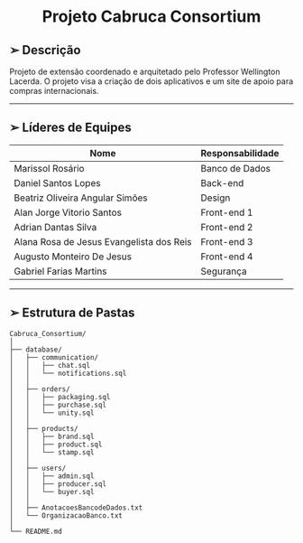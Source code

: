 <div align="center">
  <h1>Projeto Cabruca Consortium</h1>
</div>

## ➢ Descrição

Projeto de extensão coordenado e arquitetado pelo Professor Wellington Lacerda. O projeto visa a criação de dois aplicativos e um site de apoio para compras internacionais.

---

## ➢ Líderes de Equipes

| Nome                                           | Responsabilidade |
|------------------------------------------------|------------------|
| Marissol Rosário                               | Banco de Dados   |
| Daniel Santos Lopes                            | Back-end         |
| Beatriz Oliveira Angular Simões                | Design           |
| Alan Jorge Vitorio Santos                      | Front-end 1      |
| Adrian Dantas Silva                            | Front-end 2      |
| Alana Rosa de Jesus Evangelista dos Reis       | Front-end 3      |
| Augusto Monteiro De Jesus                      | Front-end 4      |
| Gabriel Farias Martins                         | Segurança        |

---

## ➢ Estrutura de Pastas

```text
Cabruca_Consortium/
│
├── database/
│   ├── communication/       
│   │   ├── chat.sql          
│   │   └── notifications.sql
│   │
│   ├── orders/              
│   │   ├── packaging.sql
│   │   ├── purchase.sql      
│   │   └── unity.sql
│   │
│   ├── products/            
│   │   ├── brand.sql
│   │   ├── product.sql       
│   │   └── stamp.sql
│   │
│   ├── users/              
│   │   ├── admin.sql
│   │   ├── producer.sql
│   │   └── buyer.sql
│   │
│   ├── AnotacoesBancodeDados.txt
│   └── OrganizacaoBanco.txt
│
└── README.md
